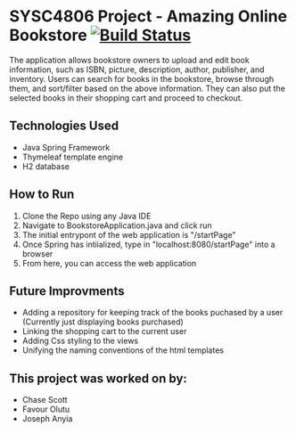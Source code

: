 # SYSC4806 Project - Amazing Online Bookstore [![Build Status](https://github.com/Favourolotu/Amazing-online-bookstore/actions/workflows/maven.yml/badge.svg?branch=master)](https://github.com/Favourolotu/Amazing-online-bookstore/actions)
The application allows bookstore owners to upload and edit book information, such as ISBN, picture, description, author, publisher, and inventory. Users can search for books in the bookstore, browse through them, and sort/filter based on the above information. They can also put the selected books in their shopping cart and proceed to checkout.



## Technologies Used
- Java Spring Framework
- Thymeleaf template engine
- H2 database

## How to Run
1. Clone the Repo using any Java IDE
2. Navigate to BookstoreApplication.java and click run
3. The initial entrypont of the web application is "/startPage"
4. Once Spring has intiialized, type in "localhost:8080/startPage" into a browser
5. From here, you can access the web application

## Future Improvments
- Adding a repository for keeping track of the books puchased by a user (Currently just displaying books purchased)
- Linking the shopping cart to the current user
- Adding Css styling to the views
- Unifying the naming conventions of the html templates

## This project was worked on by:
- Chase Scott
- Favour Olutu
- Joseph Anyia

